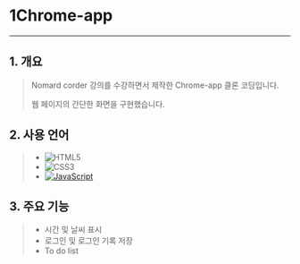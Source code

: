 # 1Chrome-app

---

## 1. 개요

> Nomard corder 강의를 수강하면서 제작한 Chrome-app 클론 코딩입니다.
>
> 웹 페이지의 간단한 화면을 구현했습니다.





## 2. 사용 언어

> - ![HTML5](https://img.shields.io/badge/-HTML5-E34F26?&logo=html5&logoColor=white) 
> - ![CSS3](https://img.shields.io/badge/-CSS3-1572B6?&logo=css3&logoColor=white) 
> - [![JavaScript](https://img.shields.io/badge/-JavaScript-F7DF1E?&logo=javascript&logoColor=white)](https://github.com/JeongHwan-dev/javascript-guide) 





## 3.  주요 기능

> - 시간 및 날씨 표시
> - 로그인 및 로그인 기록 저장
> - To do list